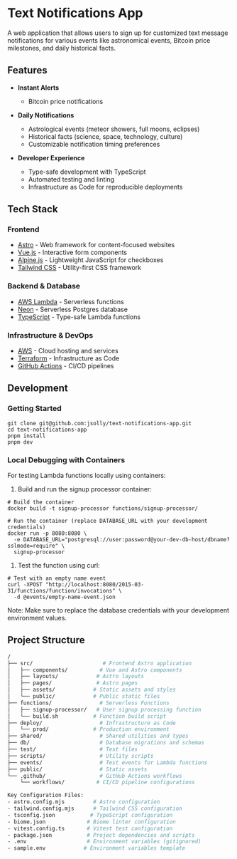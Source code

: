 # Text Notifications App

A web application that allows users to sign up for customized text message notifications for various events like astronomical events, Bitcoin price milestones, and daily historical facts.

## Features

- **Instant Alerts**
  - Bitcoin price notifications

- **Daily Notifications**
  - Astrological events (meteor showers, full moons, eclipses)
  - Historical facts (science, space, technology, culture)
  - Customizable notification timing preferences

- **Developer Experience**
  - Type-safe development with TypeScript
  - Automated testing and linting
  - Infrastructure as Code for reproducible deployments

## Tech Stack

### Frontend

- [Astro](https://astro.build/) - Web framework for content-focused websites
- [Vue.js](https://vuejs.org/) - Interactive form components
- [Alpine.js](https://alpinejs.dev/) - Lightweight JavaScript for checkboxes
- [Tailwind CSS](https://tailwindcss.com/) - Utility-first CSS framework

### Backend & Database

- [AWS Lambda](https://aws.amazon.com/lambda/) - Serverless functions
- [Neon](https://neon.tech/) - Serverless Postgres database
- [TypeScript](https://www.typescriptlang.org/) - Type-safe Lambda functions

### Infrastructure & DevOps

- [AWS](https://aws.amazon.com/) - Cloud hosting and services
- [Terraform](https://www.terraform.io/) - Infrastructure as Code
- [GitHub Actions](https://github.com/features/actions) - CI/CD pipelines

## Development

### Getting Started

```shell
git clone git@github.com:jsolly/text-notifications-app.git
cd text-notifications-app
pnpm install
pnpm dev
```

### Local Debugging with Containers

For testing Lambda functions locally using containers:

1. Build and run the signup processor container:

```shell
# Build the container
docker build -t signup-processor functions/signup-processor/

# Run the container (replace DATABASE_URL with your development credentials)
docker run -p 8080:8080 \
  -e DATABASE_URL="postgresql://user:password@your-dev-db-host/dbname?sslmode=require" \
  signup-processor
```

1. Test the function using curl:

```shell
# Test with an empty name event
curl -XPOST "http://localhost:8080/2015-03-31/functions/function/invocations" \
  -d @events/empty-name-event.json
```

Note: Make sure to replace the database credentials with your development environment values.

## Project Structure

```sh
/
├── src/                      # Frontend Astro application
│   ├── components/          # Vue and Astro components
│   ├── layouts/            # Astro layouts
│   ├── pages/              # Astro pages
│   ├── assets/            # Static assets and styles
│   └── public/            # Public static files
├── functions/               # Serverless Functions
│   ├── signup-processor/   # User signup processing function
│   └── build.sh           # Function build script
├── deploy/                  # Infrastructure as Code
│   └── prod/              # Production environment
├── shared/                  # Shared utilities and types
├── db/                      # Database migrations and schemas
├── test/                    # Test files
├── scripts/                 # Utility scripts
├── events/                  # Test events for Lambda functions
├── public/                  # Static assets
└── .github/                 # GitHub Actions workflows
    └── workflows/          # CI/CD pipeline configurations

Key Configuration Files:
- astro.config.mjs         # Astro configuration
- tailwind.config.mjs      # Tailwind CSS configuration
- tsconfig.json           # TypeScript configuration
- biome.json             # Biome linter configuration
- vitest.config.ts       # Vitest test configuration
- package.json           # Project dependencies and scripts
- .env                   # Environment variables (gitignored)
- sample.env            # Environment variables template
```
